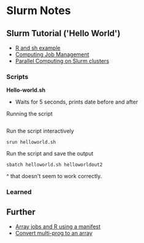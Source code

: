 # Slurm Notes

## Slurm Tutorial ('Hello World')

* [R and sh example](https://github.com/FredHutch/slurm-examples/tree/master/R_and_sh_example)
* [Computing Job Management](https://sciwiki.fredhutch.org/scicomputing/compute_jobs/)
* [Parallel Computing on Slurm clusters](https://sciwiki.fredhutch.org/scicomputing/compute_parallel/)


### Scripts

**Hello-world.sh**

* Waits for 5 seconds, prints date before and after

Running the script

```
```

Run the script interactively

```
srun helloworld.sh
```

Run the script and save the output

```
sbatch helloworld.sh helloworldout2
```

^ that doesn't seem to work correctly. 


### Learned



## Further 

* [Array jobs and R using a manifest](https://github.com/FredHutch/slurm-examples/tree/master/ManifestofJobs-R)
* [Convert multi-prog to an array](https://github.com/FredHutch/slurm-examples/tree/master/mp-array)